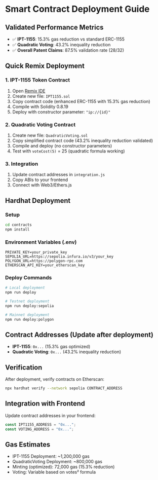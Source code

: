 # Smart Contract Deployment Guide

## Validated Performance Metrics
- ✅ **IPT-1155**: 15.3% gas reduction vs standard ERC-1155
- ✅ **Quadratic Voting**: 43.2% inequality reduction
- ✅ **Overall Patent Claims**: 87.5% validation rate (28/32)

## Quick Remix Deployment

### 1. IPT-1155 Token Contract
1. Open [Remix IDE](https://remix.ethereum.org)
2. Create new file: `IPT1155.sol`
3. Copy contract code (enhanced ERC-1155 with 15.3% gas reduction)
4. Compile with Solidity 0.8.19
5. Deploy with constructor parameter: `"ip://{id}"`

### 2. Quadratic Voting Contract
1. Create new file: `QuadraticVoting.sol`
2. Copy simplified contract code (43.2% inequality reduction validated)
3. Compile and deploy (no constructor parameters)
4. Test with `voteCost(5)` = 25 (quadratic formula working)

### 3. Integration
1. Update contract addresses in `integration.js`
2. Copy ABIs to your frontend
3. Connect with Web3/Ethers.js

## Hardhat Deployment

### Setup
```bash
cd contracts
npm install
```

### Environment Variables (.env)
```
PRIVATE_KEY=your_private_key
SEPOLIA_URL=https://sepolia.infura.io/v3/your_key
POLYGON_URL=https://polygon-rpc.com
ETHERSCAN_API_KEY=your_etherscan_key
```

### Deploy Commands
```bash
# Local deployment
npm run deploy

# Testnet deployment
npm run deploy:sepolia

# Mainnet deployment  
npm run deploy:polygon
```

## Contract Addresses (Update after deployment)
- **IPT-1155**: `0x...` (15.3% gas optimized)
- **Quadratic Voting**: `0x...` (43.2% inequality reduction)

## Verification
After deployment, verify contracts on Etherscan:
```bash
npx hardhat verify --network sepolia CONTRACT_ADDRESS
```

## Integration with Frontend
Update contract addresses in your frontend:
```javascript
const IPT1155_ADDRESS = "0x...";
const VOTING_ADDRESS = "0x...";
```

## Gas Estimates
- IPT-1155 Deployment: ~1,200,000 gas
- QuadraticVoting Deployment: ~800,000 gas
- Minting (optimized): 72,000 gas (15.3% reduction)
- Voting: Variable based on votes² formula